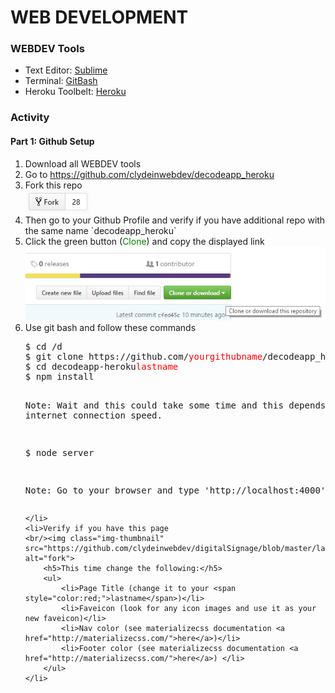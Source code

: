 <h1>WEB DEVELOPMENT</h1>
<h3>WEBDEV Tools</h3>
<ul>
<li>Text Editor: <a href="files/Sublime.zip">Sublime</a></li>
<li>Terminal: <a href="files/PortableGit.rar">GitBash</a></li>
<li>Heroku Toolbelt: <a href="files/heroku-toolbelt.exe">Heroku</a></li>
</ul>

<h3>Activity</h3>
<h4>Part 1: Github Setup</h4>
<ol>
	<li>Download all WEBDEV tools</li>	
	<li>Go to <a href="https://github.com/clydeinwebdev/decodeapp_heroku">https://github.com/clydeinwebdev/decodeapp_heroku</a></li>
	<li>Fork this repo 
	<br/>
	<img class="img-thumbnail"  src="https://github.com/clydeinwebdev/digitalSignage/blob/master/fork1.png" alt="fork"></li>
	<li>Then go to your Github Profile and verify if you have additional repo with the same name `decodeapp_heroku`</li>
	<li>Click the green button (<span style="color:green;">Clone</span>) and copy the displayed link<br/>
	<img class="img-thumbnail"  src="https://github.com/clydeinwebdev/digitalSignage/blob/master/clone.png" alt="fork">
	</li>
	<li>Use git bash and follow these commands
<pre class="language-javascript">$ cd /d
$ git clone https://github.com/<span style="color:red;">yourgithubname</span>/decodeapp_heroku.git decodeapp-heroku<span style="color:red;">lastname</span>
$ cd decodeapp-heroku<span style="color:red;">lastname</span>
$ npm install

Note: Wait and this could take some time and this depends on the internet connection speed.

$ node server

Note: Go to your browser and type 'http://localhost:4000'
</pre>		

	</li>	
	<li>Verify if you have this page
	<br/><img class="img-thumbnail" src="https://github.com/clydeinwebdev/digitalSignage/blob/master/landing.png" alt="fork">
		<h5>This time change the following:</h5>
		<ul>
			<li>Page Title (change it to your <span style="color:red;">lastname</span>)</li>
			<li>Faveicon (look for any icon images and use it as your new faveicon)</li>
			<li>Nav color (see materializecss documentation <a href="http://materializecss.com/">here</a>)</li>
			<li>Footer color (see materializecss documentation <a href="http://materializecss.com/">here</a>) </li>
		</ul>
	</li>
</ol>
